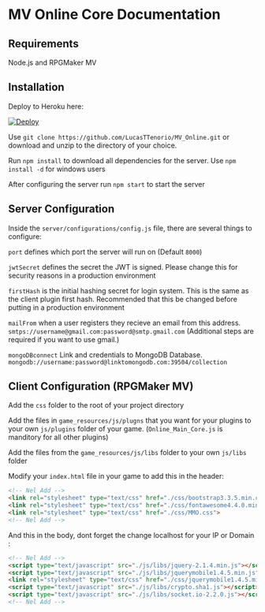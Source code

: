 MV Online Core Documentation
==========================

Requirements
-------------
Node.js and RPGMaker MV

Installation
-------------

Deploy to Heroku here:

[![Deploy](https://www.herokucdn.com/deploy/button.svg)](https://dashboard.heroku.com/new?template=https://github.com/Nelderson/MV_Online/tree/master)

Use `git clone https://github.com/LucasTTenorio/MV_Online.git` or download and unzip to the directory of your choice.

Run `npm install` to download all dependencies for the server. Use `npm install -d` for windows users

After configuring the server run `npm start` to start the server


Server Configuration
-------------

Inside the  `server/configurations/config.js` file, there are several things to configure:

`port` defines which port the server will run on (Default `8000`)

`jwtSecret` defines the secret the JWT is signed.  Please change this for security reasons in a production environment

`firstHash` is the initial hashing secret for login system.  This is the same as the client plugin first hash.  Recommended that this be changed before putting in a production environment


`mailFrom` when a user registers they recieve an email from this address.
`smtps://username@gmail.com:password@smtp.gmail.com`  (Additional steps are required if you want to use gmail.)

`mongoDBconnect` Link and credentials to MongoDB Database. `mongodb://username:password@linktomongodb.com:39504/collection`


Client Configuration (RPGMaker MV)
-------------

Add the `css` folder to the root of your project directory

Add the files in `game_resources/js/plugns` that you want for your plugins to your own `js/plugins` folder of your game. (`Online_Main_Core.js` is manditory for all other plugins)

Add the files from the `game_resources/js/libs` folder to your own `js/libs` folder

Modify your `index.html` file in your game to add this in the header:

```html
<!-- Nel Add -->
<link rel="stylesheet" type="text/css" href="./css/bootstrap3.3.5.min.css" >
<link rel="stylesheet" type="text/css" href="./css/fontawesome4.4.0.min.css" >
<link rel="stylesheet" type="text/css" href="./css/MMO.css">
<!-- Nel Add -->
```

And this in the body, dont forget the change localhost for your IP or Domain :

```html
<!-- Nel Add -->
<script type="text/javascript" src="./js/libs/jquery-2.1.4.min.js"></script>
<script type="text/javascript" src="./js/libs/jquerymobile1.4.5.min.js"></script>
<link rel="stylesheet" type="text/css" href="./css/jquerymobile1.4.5.min.css">
<script type="text/javascript" src="./js/libs/crypto.sha1.js"></script>
<script type="text/javascript" src="./js/libs/socket.io-2.2.0.js"></script>
<!-- Nel Add -->
```
